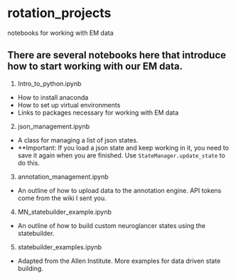 # rotation_projects
notebooks for working with EM data
## There are several notebooks here that introduce how to start working with our EM data. 
 1. Intro_to_python.ipynb
- How to install anaconda
- How to set up virtual environments
- Links to packages necessary for working with EM data
 2. json_management.ipynb
- A class for managing a list of json states. 
- **Important: If you load a json state and keep working in it, you need to save it again when you are finished. Use `StateManager.update_state` to do this.
 3. annotation_management.ipynb
- An outline of how to upload data to the annotation engine. API tokens come from the wiki I sent you. 
 4. MN_statebuilder_example.ipynb
- An outline of how to build custom neuroglancer states using the statebuilder.
 5. statebuilder_examples.ipynb
- Adapted from the Allen Institute. More examples for data driven state building. 
